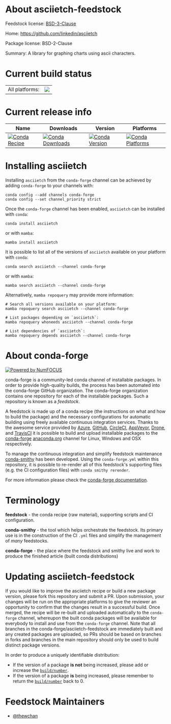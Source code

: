 About asciietch-feedstock
=========================

Feedstock license: [BSD-3-Clause](https://github.com/conda-forge/asciietch-feedstock/blob/main/LICENSE.txt)

Home: https://github.com/linkedin/asciietch

Package license: BSD-2-Clause

Summary: A library for graphing charts using ascii characters.

Current build status
====================


<table><tr><td>All platforms:</td>
    <td>
      <a href="https://dev.azure.com/conda-forge/feedstock-builds/_build/latest?definitionId=17119&branchName=main">
        <img src="https://dev.azure.com/conda-forge/feedstock-builds/_apis/build/status/asciietch-feedstock?branchName=main">
      </a>
    </td>
  </tr>
</table>

Current release info
====================

| Name | Downloads | Version | Platforms |
| --- | --- | --- | --- |
| [![Conda Recipe](https://img.shields.io/badge/recipe-asciietch-green.svg)](https://anaconda.org/conda-forge/asciietch) | [![Conda Downloads](https://img.shields.io/conda/dn/conda-forge/asciietch.svg)](https://anaconda.org/conda-forge/asciietch) | [![Conda Version](https://img.shields.io/conda/vn/conda-forge/asciietch.svg)](https://anaconda.org/conda-forge/asciietch) | [![Conda Platforms](https://img.shields.io/conda/pn/conda-forge/asciietch.svg)](https://anaconda.org/conda-forge/asciietch) |

Installing asciietch
====================

Installing `asciietch` from the `conda-forge` channel can be achieved by adding `conda-forge` to your channels with:

```
conda config --add channels conda-forge
conda config --set channel_priority strict
```

Once the `conda-forge` channel has been enabled, `asciietch` can be installed with `conda`:

```
conda install asciietch
```

or with `mamba`:

```
mamba install asciietch
```

It is possible to list all of the versions of `asciietch` available on your platform with `conda`:

```
conda search asciietch --channel conda-forge
```

or with `mamba`:

```
mamba search asciietch --channel conda-forge
```

Alternatively, `mamba repoquery` may provide more information:

```
# Search all versions available on your platform:
mamba repoquery search asciietch --channel conda-forge

# List packages depending on `asciietch`:
mamba repoquery whoneeds asciietch --channel conda-forge

# List dependencies of `asciietch`:
mamba repoquery depends asciietch --channel conda-forge
```


About conda-forge
=================

[![Powered by
NumFOCUS](https://img.shields.io/badge/powered%20by-NumFOCUS-orange.svg?style=flat&colorA=E1523D&colorB=007D8A)](https://numfocus.org)

conda-forge is a community-led conda channel of installable packages.
In order to provide high-quality builds, the process has been automated into the
conda-forge GitHub organization. The conda-forge organization contains one repository
for each of the installable packages. Such a repository is known as a *feedstock*.

A feedstock is made up of a conda recipe (the instructions on what and how to build
the package) and the necessary configurations for automatic building using freely
available continuous integration services. Thanks to the awesome service provided by
[Azure](https://azure.microsoft.com/en-us/services/devops/), [GitHub](https://github.com/),
[CircleCI](https://circleci.com/), [AppVeyor](https://www.appveyor.com/),
[Drone](https://cloud.drone.io/welcome), and [TravisCI](https://travis-ci.com/)
it is possible to build and upload installable packages to the
[conda-forge](https://anaconda.org/conda-forge) [anaconda.org](https://anaconda.org/)
channel for Linux, Windows and OSX respectively.

To manage the continuous integration and simplify feedstock maintenance
[conda-smithy](https://github.com/conda-forge/conda-smithy) has been developed.
Using the ``conda-forge.yml`` within this repository, it is possible to re-render all of
this feedstock's supporting files (e.g. the CI configuration files) with ``conda smithy rerender``.

For more information please check the [conda-forge documentation](https://conda-forge.org/docs/).

Terminology
===========

**feedstock** - the conda recipe (raw material), supporting scripts and CI configuration.

**conda-smithy** - the tool which helps orchestrate the feedstock.
                   Its primary use is in the construction of the CI ``.yml`` files
                   and simplify the management of *many* feedstocks.

**conda-forge** - the place where the feedstock and smithy live and work to
                  produce the finished article (built conda distributions)


Updating asciietch-feedstock
============================

If you would like to improve the asciietch recipe or build a new
package version, please fork this repository and submit a PR. Upon submission,
your changes will be run on the appropriate platforms to give the reviewer an
opportunity to confirm that the changes result in a successful build. Once
merged, the recipe will be re-built and uploaded automatically to the
`conda-forge` channel, whereupon the built conda packages will be available for
everybody to install and use from the `conda-forge` channel.
Note that all branches in the conda-forge/asciietch-feedstock are
immediately built and any created packages are uploaded, so PRs should be based
on branches in forks and branches in the main repository should only be used to
build distinct package versions.

In order to produce a uniquely identifiable distribution:
 * If the version of a package **is not** being increased, please add or increase
   the [``build/number``](https://docs.conda.io/projects/conda-build/en/latest/resources/define-metadata.html#build-number-and-string).
 * If the version of a package **is** being increased, please remember to return
   the [``build/number``](https://docs.conda.io/projects/conda-build/en/latest/resources/define-metadata.html#build-number-and-string)
   back to 0.

Feedstock Maintainers
=====================

* [@thewchan](https://github.com/thewchan/)

